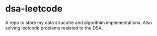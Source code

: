 # dsa-leetcode

A repo to store my data strucutre and algorithim implementations. Also solving leetcode problems realated to the DSA.

